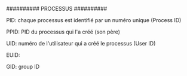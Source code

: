 ########## PROCESSUS ##########


  PID: chaque processus est identifié par un numéro unique (Process ID)

  PPID: PID du processus qui l'a créé (son père)

  UID: numéro de l'utilisateur qui a créé le processus (User ID)

  EUID:

  GID: group ID 
